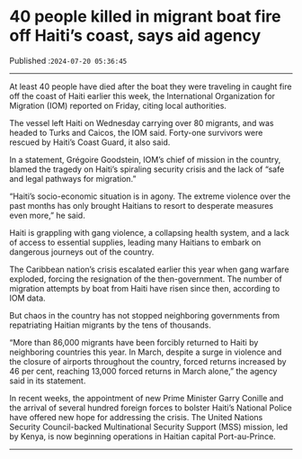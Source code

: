 # 40 people killed in migrant boat fire off Haiti’s coast, says aid agency

Published :`2024-07-20 05:36:45`

---

At least 40 people have died after the boat they were traveling in caught fire off the coast of Haiti earlier this week, the International Organization for Migration (IOM) reported on Friday, citing local authorities.

The vessel left Haiti on Wednesday carrying over 80 migrants, and was headed to Turks and Caicos, the IOM said. Forty-one survivors were rescued by Haiti’s Coast Guard, it also said.

In a statement, Grégoire Goodstein, IOM’s chief of mission in the country, blamed the tragedy on Haiti’s spiraling security crisis and the lack of “safe and legal pathways for migration.”

“Haiti’s socio-economic situation is in agony. The extreme violence over the past months has only brought Haitians to resort to desperate measures even more,” he said.

Haiti is grappling with gang violence, a collapsing health system, and a lack of access to essential supplies, leading many Haitians to embark on dangerous journeys out of the country.

The Caribbean nation’s crisis escalated earlier this year when gang warfare exploded, forcing the resignation of the then-government. The number of migration attempts by boat from Haiti have risen since then, according to IOM data.

But chaos in the country has not stopped neighboring governments from repatriating Haitian migrants by the tens of thousands.

“More than 86,000 migrants have been forcibly returned to Haiti by neighboring countries this year. In March, despite a surge in violence and the closure of airports throughout the country, forced returns increased by 46 per cent, reaching 13,000 forced returns in March alone,” the agency said in its statement.

In recent weeks, the appointment of new Prime Minister Garry Conille and the arrival of several hundred foreign forces to bolster Haiti’s National Police have offered new hope for addressing the crisis. The United Nations Security Council-backed Multinational Security Support (MSS) mission, led by Kenya, is now beginning operations in Haitian capital Port-au-Prince.

---

